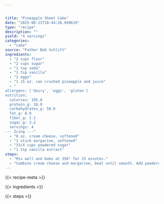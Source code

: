 ```yaml
---


title: "Pineapple Sheet Cake"
date: "2025-08-21T10:44:26.949619"
type: "recipe"
description: ""
yield: "4 servings"
categories:
  - "cake"
source: "Father Bob Schlitt"
ingredients:
  - "2 cups flour"
  - "2 cups sugar"
  - "1 tsp soda"
  - "1 tsp vanilla"
  - "2 eggs"
  - "1 15 oz. can crushed pineapple and juice"
  - "
allergens: ['dairy', 'eggs', 'gluten']
nutrition:
  calories: 195.8
  protein_g: 10.0
  carbohydrates_g: 50.8
  fat_g: 8.9
  fiber_g: 1.1
  sugar_g: 3.2
  servings: 4
--- Icing ---"
  - "8 oz. cream cheese, softened"
  - "1 stick margarine, softened"
  - "33/4 cups powdered sugar"
  - "1 tsp vanilla extract"
steps:
  - "Mix well and bake at 350° for 25 minutes."
  - "Combine cream cheese and margarine, beat until smooth. Add powdered sugar and vanilla, beat until light and fluffy. Spread on cooled cake."
---
```


{{< recipe-meta >}}

{{< ingredients >}}

{{< steps >}}
